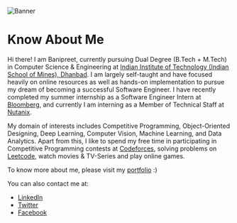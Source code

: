 ![Banner](https://i.imgur.com/W59mCps.png)
# Know About Me

Hi there! I am Banipreet, currently pursuing Dual Degree (B.Tech + M.Tech) in Computer Science & Engineering at [Indian Institute of Technology (Indian School of Mines), Dhanbad](https://www.iitism.ac.in/).
I am largely self-taught and have focused heavily on online resources as well as hands-on implementation to pursue my dream of becoming a successful Software Engineer. I have recently completed my summer internship as a Software Engineer Intern at [Bloomberg](https://www.techatbloomberg.com/), and currently I am interning as a Member of Technical Staff at [Nutanix](https://www.nutanix.com/theforecastbynutanix/technology).

My domain of interests includes Competitive Programming, Object-Oriented Designing, Deep Learning, Computer Vision, Machine Learning, and Data Analytics. Apart from this, I like to spend my free time in participating in Competitive Programming contests at [Codeforces](https://codeforces.com/), solving problems on [Leetcode](https://leetcode.com/), watch movies & TV-Series and play online games.

To know more about me, please visit my [portfolio](https://myportfolio.banipreetr.vercel.app/) :)

You can also contact me at:
* [LinkedIn](https://www.linkedin.com/in/banipreet-raheja/)
* [Twitter](https://twitter.com/bani_raheja)
* [Facebook](https://www.facebook.com/banipreet.raheja/)
